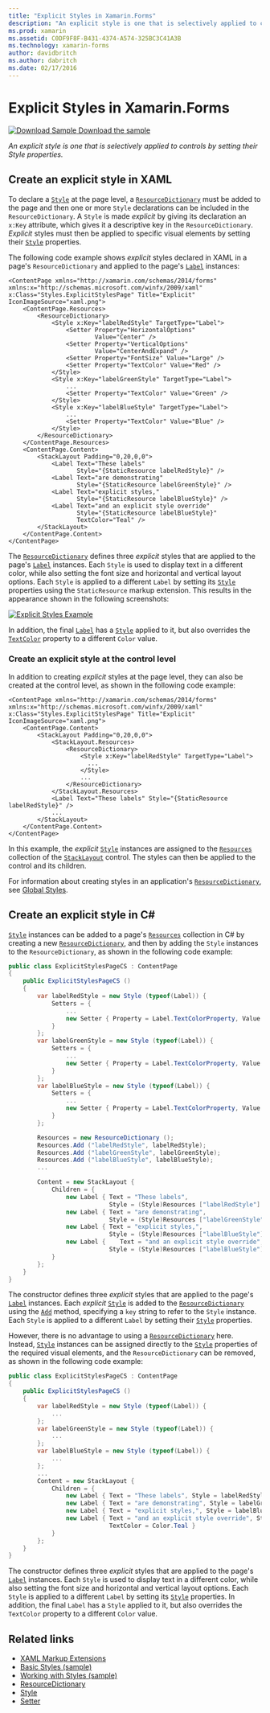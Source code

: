```yaml
---
title: "Explicit Styles in Xamarin.Forms"
description: "An explicit style is one that is selectively applied to controls by setting their Style properties. This article explains how to consume explicit styles in a Xamarin.Forms application."
ms.prod: xamarin
ms.assetid: C0DF9F8F-B431-4374-A574-325BC3C41A3B
ms.technology: xamarin-forms
author: davidbritch
ms.author: dabritch
ms.date: 02/17/2016
---
```


# Explicit Styles in Xamarin.Forms

[![Download Sample](~/media/shared/download.png) Download the sample](https://docs.microsoft.com/samples/xamarin/xamarin-forms-samples/userinterface-styles-basicstyles)

_An explicit style is one that is selectively applied to controls by setting their Style properties._

## Create an explicit style in XAML

To declare a [`Style`](xref:Xamarin.Forms.Style) at the page level, a [`ResourceDictionary`](xref:Xamarin.Forms.ResourceDictionary) must be added to the page and then one or more `Style` declarations can be included in the `ResourceDictionary`. A `Style` is made *explicit* by giving its declaration an `x:Key` attribute, which gives it a descriptive key in the `ResourceDictionary`. *Explicit* styles must then be applied to specific visual elements by setting their [`Style`](xref:Xamarin.Forms.NavigableElement.Style) properties.

The following code example shows *explicit* styles declared in XAML in a page's `ResourceDictionary` and applied to the page's [`Label`](xref:Xamarin.Forms.Label) instances:

```xaml
<ContentPage xmlns="http://xamarin.com/schemas/2014/forms" xmlns:x="http://schemas.microsoft.com/winfx/2009/xaml" x:Class="Styles.ExplicitStylesPage" Title="Explicit" IconImageSource="xaml.png">
    <ContentPage.Resources>
        <ResourceDictionary>
            <Style x:Key="labelRedStyle" TargetType="Label">
                <Setter Property="HorizontalOptions"
                        Value="Center" />
                <Setter Property="VerticalOptions"
                        Value="CenterAndExpand" />
                <Setter Property="FontSize" Value="Large" />
                <Setter Property="TextColor" Value="Red" />
            </Style>
            <Style x:Key="labelGreenStyle" TargetType="Label">
                ...
                <Setter Property="TextColor" Value="Green" />
            </Style>
            <Style x:Key="labelBlueStyle" TargetType="Label">
                ...
                <Setter Property="TextColor" Value="Blue" />
            </Style>
        </ResourceDictionary>
    </ContentPage.Resources>
    <ContentPage.Content>
        <StackLayout Padding="0,20,0,0">
            <Label Text="These labels"
                   Style="{StaticResource labelRedStyle}" />
            <Label Text="are demonstrating"
                   Style="{StaticResource labelGreenStyle}" />
            <Label Text="explicit styles,"
                   Style="{StaticResource labelBlueStyle}" />
            <Label Text="and an explicit style override"
                   Style="{StaticResource labelBlueStyle}"
                   TextColor="Teal" />
        </StackLayout>
    </ContentPage.Content>
</ContentPage>
```

The [`ResourceDictionary`](xref:Xamarin.Forms.ResourceDictionary) defines three *explicit* styles that are applied to the page's [`Label`](xref:Xamarin.Forms.Label) instances. Each `Style` is used to display text in a different color, while also setting the font size and horizontal and vertical layout options. Each `Style` is applied to a different `Label` by setting its [`Style`](xref:Xamarin.Forms.NavigableElement.Style) properties using the `StaticResource` markup extension. This results in the appearance shown in the following screenshots:

[![Explicit Styles Example](explicit-images/explicit-styles.png)](explicit-images/explicit-styles-large.png#lightbox)

In addition, the final [`Label`](xref:Xamarin.Forms.Label) has a [`Style`](xref:Xamarin.Forms.Style) applied to it, but also overrides the [`TextColor`](xref:Xamarin.Forms.Label.TextColor) property to a different `Color` value.

### Create an explicit style at the control level

In addition to creating *explicit* styles at the page level, they can also be created at the control level, as shown in the following code example:

```xaml
<ContentPage xmlns="http://xamarin.com/schemas/2014/forms" xmlns:x="http://schemas.microsoft.com/winfx/2009/xaml" x:Class="Styles.ExplicitStylesPage" Title="Explicit" IconImageSource="xaml.png">
    <ContentPage.Content>
        <StackLayout Padding="0,20,0,0">
            <StackLayout.Resources>
                <ResourceDictionary>
                    <Style x:Key="labelRedStyle" TargetType="Label">
                      ...
                    </Style>
                    ...
                </ResourceDictionary>
            </StackLayout.Resources>
            <Label Text="These labels" Style="{StaticResource labelRedStyle}" />
            ...
        </StackLayout>
    </ContentPage.Content>
</ContentPage>
```

In this example, the *explicit* [`Style`](xref:Xamarin.Forms.Style) instances are assigned to the [`Resources`](xref:Xamarin.Forms.VisualElement.Resources) collection of the [`StackLayout`](xref:Xamarin.Forms.StackLayout) control. The styles can then be applied to the control and its children.

For information about creating styles in an application's [`ResourceDictionary`](xref:Xamarin.Forms.ResourceDictionary), see [Global Styles](~/xamarin-forms/user-interface/styles/application.md).

## Create an explicit style in C&#35;

[`Style`](xref:Xamarin.Forms.Style) instances can be added to a page's [`Resources`](xref:Xamarin.Forms.VisualElement.Resources) collection in C# by creating a new [`ResourceDictionary`](xref:Xamarin.Forms.ResourceDictionary), and then by adding the `Style` instances to the `ResourceDictionary`, as shown in the following code example:

```csharp
public class ExplicitStylesPageCS : ContentPage
{
    public ExplicitStylesPageCS ()
    {
        var labelRedStyle = new Style (typeof(Label)) {
            Setters = {
                ...
                new Setter { Property = Label.TextColorProperty, Value = Color.Red    }
            }
        };
        var labelGreenStyle = new Style (typeof(Label)) {
            Setters = {
                ...
                new Setter { Property = Label.TextColorProperty, Value = Color.Green }
            }
        };
        var labelBlueStyle = new Style (typeof(Label)) {
            Setters = {
                ...
                new Setter { Property = Label.TextColorProperty, Value = Color.Blue }
            }
        };

        Resources = new ResourceDictionary ();
        Resources.Add ("labelRedStyle", labelRedStyle);
        Resources.Add ("labelGreenStyle", labelGreenStyle);
        Resources.Add ("labelBlueStyle", labelBlueStyle);
        ...

        Content = new StackLayout {
            Children = {
                new Label { Text = "These labels",
                            Style = (Style)Resources ["labelRedStyle"] },
                new Label { Text = "are demonstrating",
                            Style = (Style)Resources ["labelGreenStyle"] },
                new Label { Text = "explicit styles,",
                            Style = (Style)Resources ["labelBlueStyle"] },
                new Label {    Text = "and an explicit style override",
                            Style = (Style)Resources ["labelBlueStyle"], TextColor = Color.Teal }
            }
        };
    }
}
```

The constructor defines three *explicit* styles that are applied to the page's [`Label`](xref:Xamarin.Forms.Label) instances. Each *explicit* [`Style`](xref:Xamarin.Forms.Style) is added to the [`ResourceDictionary`](xref:Xamarin.Forms.ResourceDictionary) using the [`Add`](xref:Xamarin.Forms.ResourceDictionary.Add(System.String,System.Object)) method, specifying a `key` string to refer to the `Style` instance. Each `Style` is applied to a different `Label` by setting their [`Style`](xref:Xamarin.Forms.NavigableElement.Style) properties.

However, there is no advantage to using a [`ResourceDictionary`](xref:Xamarin.Forms.ResourceDictionary) here. Instead, [`Style`](xref:Xamarin.Forms.Style) instances can be assigned directly to the [`Style`](xref:Xamarin.Forms.NavigableElement.Style) properties of the required visual elements, and the `ResourceDictionary` can be removed, as shown in the following code example:

```csharp
public class ExplicitStylesPageCS : ContentPage
{
    public ExplicitStylesPageCS ()
    {
        var labelRedStyle = new Style (typeof(Label)) {
            ...
        };
        var labelGreenStyle = new Style (typeof(Label)) {
            ...
        };
        var labelBlueStyle = new Style (typeof(Label)) {
            ...
        };
        ...
        Content = new StackLayout {
            Children = {
                new Label { Text = "These labels", Style = labelRedStyle },
                new Label { Text = "are demonstrating", Style = labelGreenStyle },
                new Label { Text = "explicit styles,", Style = labelBlueStyle },
                new Label { Text = "and an explicit style override", Style = labelBlueStyle,
                            TextColor = Color.Teal }
            }
        };
    }
}
```

The constructor defines three *explicit* styles that are applied to the page's [`Label`](xref:Xamarin.Forms.Label) instances. Each `Style` is used to display text in a different color, while also setting the font size and horizontal and vertical layout options. Each `Style` is applied to a different `Label` by setting its [`Style`](xref:Xamarin.Forms.NavigableElement.Style) properties. In addition, the final `Label` has a `Style` applied to it, but also overrides the `TextColor` property to a different `Color` value.

## Related links

- [XAML Markup Extensions](~/xamarin-forms/xaml/xaml-basics/xaml-markup-extensions.md)
- [Basic Styles (sample)](https://docs.microsoft.com/samples/xamarin/xamarin-forms-samples/userinterface-styles-basicstyles)
- [Working with Styles (sample)](https://docs.microsoft.com/samples/xamarin/xamarin-forms-samples/workingwithstyles)
- [ResourceDictionary](xref:Xamarin.Forms.ResourceDictionary)
- [Style](xref:Xamarin.Forms.Style)
- [Setter](xref:Xamarin.Forms.Setter)
